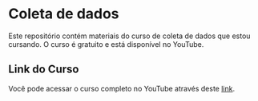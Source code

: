 # Coleta de dados
Este repositório contém materiais do curso de coleta de dados que estou cursando. O curso é gratuito e está disponível no YouTube.

## Link do Curso

Você pode acessar o curso completo no YouTube através deste [link](https://www.youtube.com/playlist?list=PLvlkVRRKOYFSrkOL-Bze-42pTdJIAj0_h).
